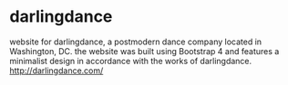 # darlingdance
website for darlingdance, a postmodern dance company located in Washington, DC. 
the website was built using Bootstrap 4 and features a minimalist design in accordance 
with the works of darlingdance. 
http://darlingdance.com/
